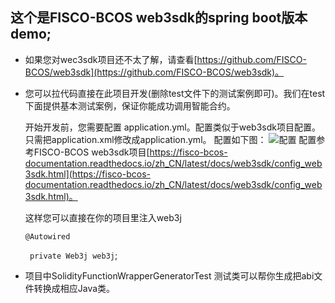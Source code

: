 ## 这个是FISCO-BCOS web3sdk的spring boot版本demo;

- 如果您对wec3sdk项目还不太了解，请查看[https://github.com/FISCO-BCOS/web3sdk](https://github.com/FISCO-BCOS/web3sdk)。

- 您可以拉代码直接在此项目开发(删除test文件下的测试案例即可)。我们在test下面提供基本测试案例，保证你能成功调用智能合约。

    开始开发前，您需要配置 application.yml。配置类似于web3sdk项目配置。只需把application.xml修改成application.yml。
    配置如下图：
    ![配置](./user/images/springboot.png)
    配置参考FISCO-BCOS web3sdk项目[https://fisco-bcos-documentation.readthedocs.io/zh_CN/latest/docs/web3sdk/config_web3sdk.html](https://fisco-bcos-documentation.readthedocs.io/zh_CN/latest/docs/web3sdk/config_web3sdk.html)。

    这样您可以直接在你的项目里注入web3j
 
    ```@Autowired```

    ``` private Web3j web3j```;

- 项目中SolidityFunctionWrapperGeneratorTest 测试类可以帮你生成把abi文件转换成相应Java类。
